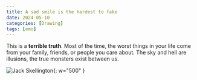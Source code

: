 ```yaml
---
title: A sad smile is the hardest to fake
date: 2024-05-10
categories: [Drawing]
tags: [emo]
---
```


This is a **terrible truth**. Most of the time, the worst things in your life come from your family, friends, or people you care about. The sky and hell are illusions, the true monsters exist between us.

![Jack Skellington](https://lh3.googleusercontent.com/fife/ALs6j_HUOHkGWWcCcVXiixFc672tEMGlbR4FxyhQJkLtX0reyCo3VXRRVAOHxNivMAWJf8C4dlx1Xi4w41O_bt-kY0iDPZiCsc31o_WUAYbiFcHGReS3xmQGcUEvhynTb_Ca57DAQ5R8SITkGqWhx1Lm_rw2PWxMCQn40drBTm3229P7oCeIodCh0dB99rxFtgF1lMgreVwyfdavLZQcynjVrOL-s1HQO6oHsNT-qDXSsdI904lUlJkNEZwotf54mIF21g0kd0tfSwDKqSiNoF1q9dUBdccEivjQMpzyurLF8zbuTt-BUy11_T7tfoEKqtJH646idGktJIAytvDG-GkItxf49Vzfg7UTM7jw4ENw6Q-aR8j-Vmu0AehxYZSRrdIzfaZj3JTjRjcRpZDbYDMx14i0WVciR35wtTm8QKE6L68EOUMgG-p8yGWBeY6aK_9hRWKjH95BUxuyNGLAbxInTTdWOQxetdYn71wVb0TzxTWk4MyiQxhz5uOtMH0F0zQxvoEDqgJnh34cYuKLXQ3e1x3Ovl3sWoQtQrqwCa57js0c5Tw2h47o7ZFd2UOSRXl46HK5cS_q8Bg6vkAJ4Cuzttd0cfvm6l07BQ0AwFluDE9-xzglmvlL51dttWaIgVuY3y_5Z14Fs0q6PkO_c-L6MiCDhk3R76MA6E3Z4JIXrPGPkLfvKYl6jAYg4a3MIqNktyGN-TCuAw0rLqQxrB_X59v1rUC_fY4J__C1rWcT3t4xKByvMxqr4KM25m9_25G0GnmItTj-3_Erk7xayzY4GG1uYezR2HwScThLZA28N7gtJDItw2bpB8PUGb0IeyDlxlXTZLnPI3ODGkm0XBazhT-sSDL_xQcm99M9K73NL7bczB1g9tdowQj1NGD-bVqHhkA12BpTSdTU3f7awZUrwfwNsiXTPTwsBosuC-j1OFnyUk7A0VYN6wp58Rq4TKBh9ADWtLfoomiK2ExQlHewOAmtJZ3Lkfsr8fziZAD17hBfvbKYtuxOXOCaP-vNsHef1RyzNn_jAltFnihUjvNj5FLM4bseaRcLZnK6FltKRetI-ZlHrJvAUXcP8a9ORw6lQI0KaR5acJ6NTLqDsZ3bA9YVuTMly594zHrLC9lpOXo4qsVO93DQ-_67WPeakYRMfe8GvlxyABRO3a529I-aTWRsDY3oDXtLKEMw2D3XeraNjPoCNkrGeUrJ2VdttjS9nloQBSr8i0u-skMf-PIfYC1AsrtsIM3s9Yqk4g5ezGdabTFy3VswECKR6FIghyPCj0bR3qYSl36hx-hNHwktgAy_e0XXzPBCuey-z8IXOYRf18Rtw9OsviPj3GKgHuA8xTxEadbGkeBxpUGUHkj23pORSL0GPxXqZGqvJCnVc_wbf5CHgydNpzh6Z4IS1q-YEOTxJojUAcaXyxFm5yCe6MWdi7ykO_XlXlMkTHbOqdhzyZGSMau0SjkGGMhzYW1PpW0wQyzKYbAdXPrZDBg8GYLo1Sdrhx91JeNt2MVc_00LZr9dmCINP_Rnldnb5IzU7UlTPX9-TIGg-2TbJyvtwX5P6fRQXJoKG8wtPpHw-7kjN7UyrMhLZskuoWO1f0Qci4ZHAiqXQJuqYRqaDNXkPw=w2382-h1916){: w="500" }
